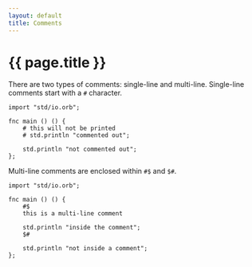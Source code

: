 ```yaml
---
layout: default
title: Comments
---
```

# {{ page.title }}

There are two types of comments: single-line and multi-line. Single-line comments start with a `#` character.

```
import "std/io.orb";

fnc main () () {
    # this will not be printed
    # std.println "commented out";

    std.println "not commented out";
};
```

Multi-line comments are enclosed within `#$` and `$#`.

```
import "std/io.orb";

fnc main () () {
    #$
    this is a multi-line comment

    std.println "inside the comment";
    $#

    std.println "not inside a comment";
};
```